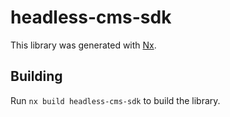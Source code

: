 # headless-cms-sdk

This library was generated with [Nx](https://nx.dev).



## Building

Run `nx build headless-cms-sdk` to build the library.




